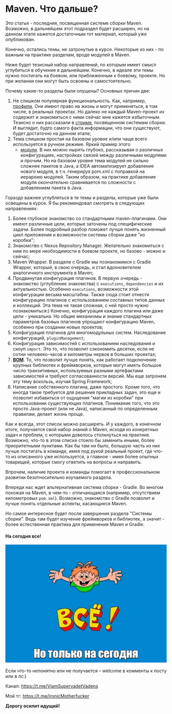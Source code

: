 # Maven. Что дальше?

Это статья - последняя, посвященная системе сборки Maven. Возможно, в дальнейшем этот подраздел будет расширен, но
на данном этапе кажется достаточным тот материал, который уже опубликован.

Конечно, остались темы, не затронутые в курсе. Некоторые из них - по важным на практике разделам, вроде
модулей в Maven.

Ниже будет тезисный набор направлений, по которым имеет смысл углубиться в обучение в дальнейшем. Конечно, в идеале
эти темы нужно постигать на боевом, или приближенным к боевому, проекте. Но при желании они могут быть освоены и
самостоятельно.

Почему какие-то разделы были опущены? Основных причин две:

1. Не слишком популярная функциональность. Как,
   например, [профили](https://maven.apache.org/guides/introduction/introduction-to-profiles.html). Они имеют право на
   жизнь и могут применяться, в том числе, в реальных проектах. Но далеко не каждый Maven-проект их содержит и
   знакомиться с ними сейчас мне кажется избыточным. Тезисно о них рассказали
   в [стриме](https://t.me/ViamSupervadetVadens/174), посвященном системам сборки. И выглядит, будто самого факта
   информации, что они существуют, будет достаточно на данном этапе;
2. Тема слишком простая на базовом уровне и/или чаще всего используется в ручном режиме. Яркий пример этого
    - [модули](https://maven.apache.org/guides/mini/guide-multiple-modules.html). В них можно нырять глубоко,
      рассказывая о различных конфигурациях, настройках связей между различными модулями и прочим. Но на базовом
      уровне тема модулей не сильно сложнее пакетов в Java, а IDEA автоматизирует добавление нового модуля, в т.ч.
      генерируя pom.xml с поправкой на иерархию модулей. Таким образом, на практике добавление модуля окончательно
      сравнивается по сложности с добавлением пакета в Java.

Гораздо важнее углубляться в те темы и разделы, которые уже были освещены в курсе. Я бы рекомендовал смотреть в
следующих направлениях:

1. Более глубокое знакомство со стандартными maven-плагинами. Они имеют различные цели, которые заточены под
   специфические задачи. Более подробный разбор поможет лучше понять жизненный цикл приложения и возможности системы
   сборки даже "из коробки";
2. Знакомство с Nexus Repository Manager. Желательно знакомиться с ним по мере необходимости в боевом проекте, но
   базово - можно и сейчас;
3. Maven Wrapper. В разделе с Gradle мы познакомимся с Gradle Wrapper, который, в свою очередь, и стал вдохновителем 
   аналогичного инструмента в Maven;
4. Продвинутая конфигурация плагинов. В первую очередь - знакомство (углубление знакомства) с `executions`,
   `dependencies` и их актуальностью. Особенно `executions`, возможности этой конфигурации весьма масштабны. Также
   сюда стоит отнести конфигурацию плагинов с использованием составных типов данных и коллекций. Эта тема не такая
   сложная, с ней просто нужно познакомиться:) Конечно, конфигурация каждого плагина или даже цели - уникальна. Но 
   общие механизмы и знание стандартных параметров базовых плагинов упрощают конфигурацию Maven, особенно при 
   создании новых проектов;
5. Конфигурация плагинов для многомодульных систем. Наследование конфигураций, `pluginManagement`;
6. Конфигурация зависимостей с использованием наследования и скоуп `import`. Это то, что позволит сэкономить десятки,
   если не сотни человеко-часов и километры нервов в больших проектах;
7. **[BOM](https://maven.apache.org/guides/introduction/introduction-to-dependency-mechanism.html#bill-of-materials-bom-poms)**. 
   То, что позволит лучше понять, как работает подключение крупных библиотек и фреймворков, которые могут иметь 
   большое число транзитивных, используемых разными артефактами зависимостей и требуют согласованности версий. Мы еще
   затронем эту тему вскользь, изучая Spring Framework;
8. Написание собственного плагина, даже простого. Кроме того, что иногда такое требуется для решения прикладных задач, 
   это еще и 
   позволит избавиться от ощущения "магии из коробки" при использовании существующих плагинов. Понимание того, что 
   это просто Java-проект (или не Java), написанный по определенным правилам, делает жизнь проще.

Как и всегда, этот список можно расширять. И у каждого, в конечном итоге, получается свой набор знаний о Maven, 
исходя из конкретных задач и проблем, с которыми довелось столкнуться на практике. Возможно, что-то в этом списке 
стоило бы заменить иными, более приоритетными пунктами. Как бы там ни было, большую часть из них лучше постигать в 
команде, имея под рукой реальный проект, где что-то из описанного уже используется, а главное - имея более опытных 
товарищей, которые смогу ответить на вопросы и направить.

Впрочем, наличие проекта и команды помогает в профессиональном развитии безотносительно изучаемого раздела.

Впереди нас ждет альтернативная система сборки - Gradle. Во многом похожая на Maven, в чем-то - отличающаяся 
(например, отсутствием километровых `pom.xml`). Возможно, знакомство с Gradle позволит и лучше понять отдельные 
аспекты, касающиеся Maven.

Но самое интересное будет после завершения раздела "Системы сборки". Ведь там будет изучение фреймворков и библиотек,
а значит - более естественная практика для применения Maven и Gradle.

#### На сегодня все!

![img.png](../../../commonmedia/justTheoryFooter.png)

Если что-то непонятно или не получается – welcome в комменты к посту или в лс:)

Канал: https://t.me/ViamSupervadetVadens

Мой тг: https://t.me/ironicMotherfucker



**Дорогу осилит идущий!**
